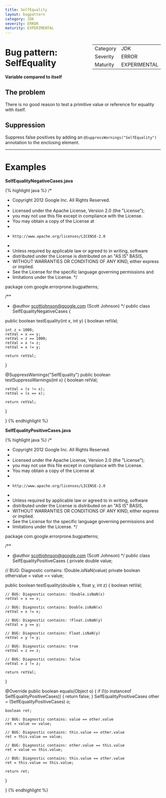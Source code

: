 ```yaml
---
title: SelfEquality
layout: bugpattern
category: JDK
severity: ERROR
maturity: EXPERIMENTAL
---
```


<div style="float:right;"><table id="metadata">
<tr><td>Category</td><td>JDK</td></tr>
<tr><td>Severity</td><td>ERROR</td></tr>
<tr><td>Maturity</td><td>EXPERIMENTAL</td></tr>
</table></div>

# Bug pattern: SelfEquality
__Variable compared to itself__

## The problem
There is no good reason to test a primitive value or reference for equality with itself.

## Suppression
Suppress false positives by adding an `@SuppressWarnings("SelfEquality")` annotation to the enclosing element.

----------

# Examples
__SelfEqualityNegativeCases.java__

{% highlight java %}
/*
 * Copyright 2012 Google Inc. All Rights Reserved.
 *
 * Licensed under the Apache License, Version 2.0 (the "License");
 * you may not use this file except in compliance with the License.
 * You may obtain a copy of the License at
 *
 *     http://www.apache.org/licenses/LICENSE-2.0
 *
 * Unless required by applicable law or agreed to in writing, software
 * distributed under the License is distributed on an "AS IS" BASIS,
 * WITHOUT WARRANTIES OR CONDITIONS OF ANY KIND, either express or implied.
 * See the License for the specific language governing permissions and
 * limitations under the License.
 */

package com.google.errorprone.bugpatterns;

/**
 * @author scottjohnson@google.com (Scott Johnson)
 */
public class SelfEqualityNegativeCases {

  public boolean testEquality(int x, int y) {
    boolean retVal;

    int z = 1000;
    retVal = x == y;
    retVal = z == 1000;
    retVal = x != z;
    retVal = x != y;

    return retVal;
  }

  @SuppressWarnings("SelfEquality")
  public boolean testSuppressWarnings(int x) {
    boolean retVal;

    retVal = (x != x);
    retVal = (x == x);

    return retVal;
  }

}
{% endhighlight %}

__SelfEqualityPositiveCases.java__

{% highlight java %}
/*
 * Copyright 2012 Google Inc. All Rights Reserved.
 *
 * Licensed under the Apache License, Version 2.0 (the "License");
 * you may not use this file except in compliance with the License.
 * You may obtain a copy of the License at
 *
 *     http://www.apache.org/licenses/LICENSE-2.0
 *
 * Unless required by applicable law or agreed to in writing, software
 * distributed under the License is distributed on an "AS IS" BASIS,
 * WITHOUT WARRANTIES OR CONDITIONS OF ANY KIND, either express or implied.
 * See the License for the specific language governing permissions and
 * limitations under the License.
 */

package com.google.errorprone.bugpatterns;

/**
 * @author scottjohnson@google.com (Scott Johnson)
 */
public class SelfEqualityPositiveCases {
  private double value;
  
  // BUG: Diagnostic contains: !Double.isNaN(value)
  private boolean othervalue = value == value;

  public boolean testEquality(double x, float y, int z) {
    boolean retVal;

    // BUG: Diagnostic contains: !Double.isNaN(x)
    retVal = x == x;
    
    // BUG: Diagnostic contains: Double.isNaN(x)
    retVal = x != x;
    
    // BUG: Diagnostic contains: !Float.isNaN(y)
    retVal = y == y;
    
    // BUG: Diagnostic contains: Float.isNaN(y)
    retVal = y != y;
    
    // BUG: Diagnostic contains: true
    retVal = z == z;
    
    // BUG: Diagnostic contains: false
    retVal = z != z;

    return retVal;
  }

  @Override
  public boolean equals(Object o) {
    if (!(o instanceof SelfEqualityPositiveCases)) {
      return false;
    }
    SelfEqualityPositiveCases other = (SelfEqualityPositiveCases) o;

    boolean ret;

    // BUG: Diagnostic contains: value == other.value
    ret = value == value;
    
    // BUG: Diagnostic contains: this.value == other.value
    ret = this.value == value;
    
    // BUG: Diagnostic contains: other.value == this.value
    ret = value == this.value;
    
    // BUG: Diagnostic contains: this.value == other.value
    ret = this.value == this.value;

    return ret;
  }

}
{% endhighlight %}

